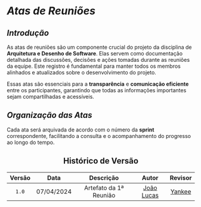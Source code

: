 # <a>*Atas de Reuniões*</a>

## <a>*Introdução*</a>

As atas de reuniões são um componente crucial do projeto da disciplina de **Arquitetura e Desenho de Software**. Elas servem como documentação detalhada das discussões, decisões e ações tomadas durante as reuniões da equipe. Este registro é fundamental para manter todos os membros alinhados e atualizados sobre o desenvolvimento do projeto.

Essas atas são essenciais para a **transparência** e **comunicação eficiente** entre os participantes, garantindo que todas as informações importantes sejam compartilhadas e acessíveis.

## <a>*Organização das Atas*</a>

Cada ata será arquivada de acordo com o número da **sprint** correspondente, facilitando a consulta e o acompanhamento do progresso ao longo do tempo.

<center>

## <a>Histórico de Versão</a>

| Versão |    Data    |       Descrição        |                      Autor                       |           Revisor           |
| :----: | :--------: | :--------------------: | :----------------------------------------------: | :-------------------------: |
| `1.0`  | 07/04/2024 | Artefato da 1ª Reunião | [João Lucas](https://github.com/VasconcelosJoao) | [Yankee](/Subgrupos/Yankee) |

</center>